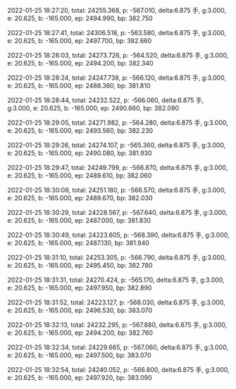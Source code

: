 2022-01-25 18:27:20, total: 24255.368, p: -567.010, delta:6.875 手, g:3.000, e: 20.625, b: -165.000, ep: 2494.990, bp: 382.750

2022-01-25 18:27:41, total: 24306.518, p: -563.580, delta:6.875 手, g:3.000, e: 20.625, b: -165.000, ep: 2497.700, bp: 382.660

2022-01-25 18:28:03, total: 24273.726, p: -564.520, delta:6.875 手, g:3.000, e: 20.625, b: -165.000, ep: 2494.200, bp: 382.340

2022-01-25 18:28:24, total: 24247.738, p: -566.120, delta:6.875 手, g:3.000, e: 20.625, b: -165.000, ep: 2488.360, bp: 381.810

2022-01-25 18:28:44, total: 24232.522, p: -566.060, delta:6.875 手, g:3.000, e: 20.625, b: -165.000, ep: 2490.660, bp: 382.090

2022-01-25 18:29:05, total: 24271.982, p: -564.280, delta:6.875 手, g:3.000, e: 20.625, b: -165.000, ep: 2493.560, bp: 382.230

2022-01-25 18:29:26, total: 24274.107, p: -565.360, delta:6.875 手, g:3.000, e: 20.625, b: -165.000, ep: 2490.080, bp: 381.930

2022-01-25 18:29:47, total: 24249.799, p: -566.870, delta:6.875 手, g:3.000, e: 20.625, b: -165.000, ep: 2489.610, bp: 382.060

2022-01-25 18:30:08, total: 24251.180, p: -566.570, delta:6.875 手, g:3.000, e: 20.625, b: -165.000, ep: 2489.670, bp: 382.030

2022-01-25 18:30:29, total: 24228.567, p: -567.640, delta:6.875 手, g:3.000, e: 20.625, b: -165.000, ep: 2487.000, bp: 381.830

2022-01-25 18:30:49, total: 24223.605, p: -568.390, delta:6.875 手, g:3.000, e: 20.625, b: -165.000, ep: 2487.130, bp: 381.940

2022-01-25 18:31:10, total: 24253.305, p: -566.790, delta:6.875 手, g:3.000, e: 20.625, b: -165.000, ep: 2495.450, bp: 382.780

2022-01-25 18:31:31, total: 24270.424, p: -565.170, delta:6.875 手, g:3.000, e: 20.625, b: -165.000, ep: 2497.950, bp: 382.890

2022-01-25 18:31:52, total: 24223.127, p: -568.030, delta:6.875 手, g:3.000, e: 20.625, b: -165.000, ep: 2496.530, bp: 383.070

2022-01-25 18:32:13, total: 24232.295, p: -567.880, delta:6.875 手, g:3.000, e: 20.625, b: -165.000, ep: 2494.200, bp: 382.760

2022-01-25 18:32:34, total: 24229.665, p: -567.060, delta:6.875 手, g:3.000, e: 20.625, b: -165.000, ep: 2497.500, bp: 383.070

2022-01-25 18:32:54, total: 24240.052, p: -566.800, delta:6.875 手, g:3.000, e: 20.625, b: -165.000, ep: 2497.920, bp: 383.090